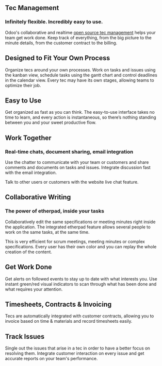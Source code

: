 Tec Management
------------------

### Infinitely flexible. Incredibly easy to use.


Odoo's collaborative and realtime <a href="https://www.odoo.com/app/tec">open source tec management</a>
helps your team get work done. Keep track of everything, from the big picture
to the minute details, from the customer contract to the billing.

Designed to Fit Your Own Process
--------------------------------

Organize tecs around your own processes. Work on tasks and issues using the
kanban view, schedule tasks using the gantt chart and control deadlines in the
calendar view. Every tec may have its own stages, allowing teams to
optimize their job.

Easy to Use
-----------

Get organized as fast as you can think. The easy-to-use interface takes no time
to learn, and every action is instantaneous, so there’s nothing standing
between you and your sweet productive flow.

Work Together
-------------

### Real-time chats, document sharing, email integration

Use the chatter to communicate with your team or customers and share comments
and documents on tasks and issues. Integrate discussion fast with the email
integration.

Talk to other users or customers with the website live chat feature.

Collaborative Writing
---------------------

### The power of etherpad, inside your tasks

Collaboratively edit the same specifications or meeting minutes right inside
the application. The integrated etherpad feature allows several people to
work on the same tasks, at the same time.

This is very efficient for scrum meetings, meeting minutes or complex
specifications. Every user has their own color and you can replay the whole
creation of the content.

Get Work Done
-------------

Get alerts on followed events to stay up to date with what interests you. Use
instant green/red visual indicators to scan through what has been done and what
requires your attention.

Timesheets, Contracts & Invoicing
---------------------------------

Tecs are automatically integrated with customer contracts, allowing you to
invoice based on time & materials and record timesheets easily.

Track Issues
------------

Single out the issues that arise in a tec in order to have a better focus
on resolving them. Integrate customer interaction on every issue and get
accurate reports on your team's performance.

